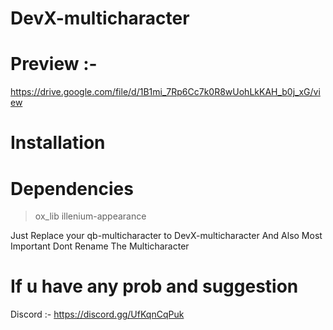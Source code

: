 # DevX-multicharacter

# Preview :-
https://drive.google.com/file/d/1B1mi_7Rp6Cc7k0R8wUohLkKAH_b0j_xG/view

# Installation
# Dependencies
> ox_lib
> illenium-appearance
> >>>>>>>>>>>>>>>>>
Just Replace your qb-multicharacter to DevX-multicharacter
And Also Most Important Dont Rename The Multicharacter
# If u have any prob and suggestion 
Discord :-
https://discord.gg/UfKqnCqPuk

